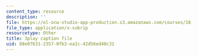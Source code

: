 ```yaml
---
content_type: resource
description: ''
file: https://ol-ocw-studio-app-production.s3.amazonaws.com/courses/18-02sc-multivariable-calculus-fall-2010/88e0763123570fb3ea1c42d56ed40c31_2B7e19xi4Sw.srt
file_type: application/x-subrip
resourcetype: Other
title: 3play caption file
uid: 88e07631-2357-0fb3-ea1c-42d56ed40c31
---
```

